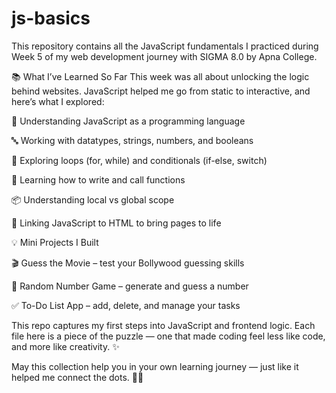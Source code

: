 # js-basics
This repository contains all the JavaScript fundamentals I practiced during Week 5 of my web development journey with SIGMA 8.0 by Apna College.

📚 What I’ve Learned So Far
This week was all about unlocking the logic behind websites. JavaScript helped me go from static to interactive, and here’s what I explored:

🧠 Understanding JavaScript as a programming language

🔤 Working with datatypes, strings, numbers, and booleans

🔄 Exploring loops (for, while) and conditionals (if-else, switch)

🧰 Learning how to write and call functions

📦 Understanding local vs global scope

🔗 Linking JavaScript to HTML to bring pages to life

💡 Mini Projects I Built

🎬 Guess the Movie – test your Bollywood guessing skills

🔢 Random Number Game – generate and guess a number

✅ To-Do List App – add, delete, and manage your tasks

This repo captures my first steps into JavaScript and frontend logic.
Each file here is a piece of the puzzle — one that made coding feel less like code, and more like creativity. ✨

May this collection help you in your own learning journey —
just like it helped me connect the dots. 🌱🚀